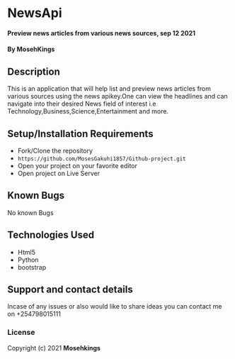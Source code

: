 # NewsApi
#### Preview news articles from various news sources, sep 12 2021
#### By **MosehKings**
## Description
This is an application that will help list and preview news articles from various sources using the news apikey.One can view the headlines and can navigate into their desired News field of interest i.e Technology,Business,Science,Entertainment and more.   
## Setup/Installation Requirements
* Fork/Clone the repository
* ``` https://github.com/MosesGakuhi1857/Github-project.git ```
* Open your project on your favorite editor
* Open project on Live Server


## Known Bugs
 No known Bugs
## Technologies Used
* Html5
* Python
* bootstrap

## Support and contact details
Incase of any issues or also would like to share ideas you can contact me on +254798015111 
### License

Copyright (c) 2021 **Mosehkings**
